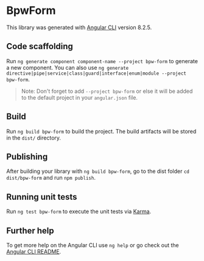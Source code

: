 # BpwForm

This library was generated with [Angular CLI](https://github.com/angular/angular-cli) version 8.2.5.

## Code scaffolding

Run `ng generate component component-name --project bpw-form` to generate a new component. You can also use `ng generate directive|pipe|service|class|guard|interface|enum|module --project bpw-form`.
> Note: Don't forget to add `--project bpw-form` or else it will be added to the default project in your `angular.json` file. 

## Build

Run `ng build bpw-form` to build the project. The build artifacts will be stored in the `dist/` directory.

## Publishing

After building your library with `ng build bpw-form`, go to the dist folder `cd dist/bpw-form` and run `npm publish`.

## Running unit tests

Run `ng test bpw-form` to execute the unit tests via [Karma](https://karma-runner.github.io).

## Further help

To get more help on the Angular CLI use `ng help` or go check out the [Angular CLI README](https://github.com/angular/angular-cli/blob/master/README.md).

